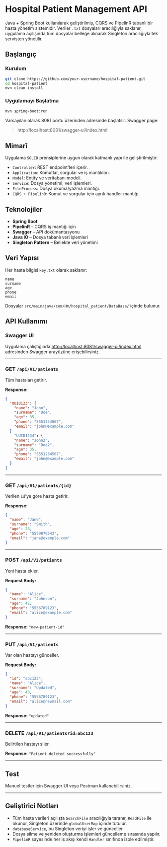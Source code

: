 
# Hospital Patient Management API

Java + Spring Boot kullanılarak geliştirilmiş, CQRS ve PipelinR tabanlı bir hasta yönetim sistemidir. Veriler `.txt` dosyaları aracılığıyla saklanır, uygulama açılışında tüm dosyalar belleğe alınarak Singleton aracılığıyla tek servisten yönetilir.

##  Başlangıç


### Kurulum

```bash
git clone https://github.com/your-username/hospital-patient.git
cd hospital-patient
mvn clean install
```

### Uygulamayı Başlatma

```bash
mvn spring-boot:run
```

Varsayılan olarak 8081 portu üzerinden adresinde başlatılır.
Swagger page: 

> http://localhost:8081/swagger-ui/index.html

##  Mimarî

Uygulama `SOLID` prensiplerine uygun olarak katmanlı yapı ile geliştirilmiştir:

- `Controller`: REST endpoint'leri içerir.
- `Application`: Komutlar, sorgular ve iş mantıkları.
- `Model`: Entity ve veritabanı modeli.
- `Service`: Dosya yönetimi, veri işlemleri.
- `FileProcess`: Dosya okuma/yazma mantığı.
- `CQRS + PipelinR`: Komut ve sorgular için ayrık handler mantığı.

##  Teknolojiler

- **Spring Boot**
- **PipelinR** – CQRS iş mantığı için
- **Swagger** – API dokümantasyonu
- **Java IO** – Dosya tabanlı veri işlemleri
- **Singleton Pattern** – Bellekte veri yönetimi

##  Veri Yapısı

Her hasta bilgisi `key.txt` olarak saklanır:

```
name
surname
age
phone
email
```

Dosyalar `src/main/java/com/Hm/hospital_patient/DataBase/` içinde bulunur.

##  API Kullanımı

### Swagger UI

Uygulama çalıştığında [http://localhost:8081/swagger-ui/index.html](http://localhost:8081/swagger-ui/index.html) adresinden Swagger arayüzüne erişebilirsiniz.

---

### GET `/api/V1/patients`

Tüm hastaları getirir.

**Response:**

```json
{
  "UUID123": {
    "name": "John",
    "surname": "Doe",
    "age": 35,
    "phone": "5551234567",
    "email": "john@example.com"
  }
    "UUID1234": {
    "name": "John2",
    "surname": "Doe2",
    "age": 35,
    "phone": "5551234567",
    "email": "john@example.com"
  }
}
```

---

### GET `/api/V1/patients/{id}`

Verilen `id`'ye göre hasta getirir.

**Response:**

```json
{
  "name": "Jane",
  "surname": "Smith",
  "age": 28,
  "phone": "5559876543",
  "email": "jane@example.com"
}
```

---

### POST `/api/V1/patients`

Yeni hasta ekler.

**Request Body:**

```json
{
  "name": "Alice",
  "surname": "Johnson",
  "age": 42,
  "phone": "5556789123",
  "email": "alice@example.com"
}
```

**Response:** `"new-patient-id"`

---

### PUT `/api/V1/patients`

Var olan hastayı günceller.

**Request Body:**

```json
{
  "id": "abc123",
  "name": "Alice",
  "surname": "Updated",
  "age": 43,
  "phone": "5556789123",
  "email": "alice@newmail.com"
}
```

**Response:** `"updated"`

---

### DELETE `/api/V1/patients?id=abc123`

Belirtilen hastayı siler.

**Response:** `"Patient deleted successfully"`

---


##  Test

Manuel testler için Swagger UI veya Postman kullanabilirsiniz.

---

##  Geliştirici Notları

- Tüm hasta verileri açılışta `SearchFile` aracılığıyla taranır, `ReadFile` ile okunur, Singleton üzerinde `globalUserMap` içinde tutulur.
- `databaseService`, bu Singleton veriyi işler ve günceller.
- Dosya silme ve yeniden oluşturma işlemleri güncelleme sırasında yapılır.
- `PipelinR` sayesinde her iş akışı kendi `Handler` sınıfında izole edilmiştir.
